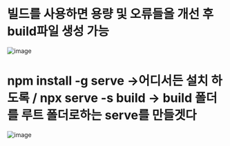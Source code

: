 # 빌드를 사용하면 용량 및 오류들을 개선 후 build파일 생성 가능
![image](https://user-images.githubusercontent.com/85022962/129117703-00ba7355-9ca8-40f2-b6e3-31c25b7bec15.png)


# npm install -g serve ->어디서든 설치 하도록 / npx serve -s build -> build 폴더를 루트 폴더로하는 serve를 만들겟다
![image](https://user-images.githubusercontent.com/85022962/129117584-f806f8a2-5e37-4da2-905b-0288fabcaf6f.png)

